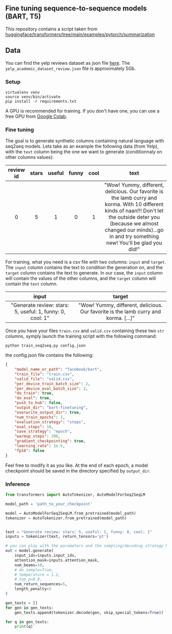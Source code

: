 ## Fine tuning sequence-to-sequence models (BART, T5)

This repository contains a script taken from [huggingface/transformers/tree/main/examples/pytorch/summarization](https://github.com/huggingface/transformers/tree/main/examples/pytorch/summarization)

## Data
You can find the yelp reviews dataset as json file [here](https://www.yelp.com/dataset). The `yelp_academic_dataset_review.json` file is approximately 5Gb.

### Setup

```
virtualenv venv
source venv/bin/activate
pip install -r requirements.txt
```

A GPU is recommended for training. If you don't have one, you can use a free GPU from [Google Colab](https://colab.research.google.com/).

### Fine tuning

The goal is to generate synthetic columns containing natural language with seq2seq models. Lets take as an example the following data (from Yelp), with the `text` column being the one we want to generate (conditionnaly on other columns values):

| review id | stars | useful | funny | cool | text |
|:---:|:---:|:---:|:---:|:---:|:---:|
| 0 | 5 | 1 | 0 | 1 | "Wow! Yummy, different, delicious. Our favorite is the lamb curry and korma. With 10 different kinds of naan!!!  Don't let the outside deter you (because we almost changed our minds)...go in and try something new! You'll be glad you did!"

For training, what you need is a csv file with two columns: `input` and `target`. The `input` column contains the text to condition the generation on, and the `target` column contains the text to generate. In our case, the `input` column will contain the values of the other columns, and the `target` column will contain the `text` column.

|                     input                    	|                               target                              	|
|:--------------------------------------------:	|:-----------------------------------------------------------------:	|
| "Generate review: stars: 5, useful: 1, funny: 0, cool: 1" 	| "Wow! Yummy, different, delicious. Our favorite is the lamb curry and korma. [...]" 	|

Once you have your files `train.csv` and `valid.csv` containing these two `str` columns, symply launch the training script with the following command:

```
python train_seq2seq.py config.json
```

the config.json file contains the following:
``` json
{
    "model_name_or_path": "facebook/bart",
    "train_file": "train.csv",
    "valid_file": "valid.csv",
    "per_device_train_batch_size": 2,
    "per_device_eval_batch_size": 2,
    "do_train": true,
    "do_eval": true,
    "push_to_hub": false,
    "output_dir": "bart-finetuning",
    "overwrite_output_dir": true,
    "num_train_epochs": 2,
    "evaluation_strategy": "steps",
    "eval_steps": 10,
    "save_strategy": "epoch",
    "warmup_steps": 200,
    "gradient_checkpointing": true,
    "learning_rate": 1e-5,
    "fp16": false
}
```

Feel free to modify it as you like. At the end of each epoch, a model checkpoint should be saved in the directory specified by `output_dir`.

### Inference


``` python
from transformers import AutoTokenizer, AutoModelForSeq2SeqLM

model_path = 'path_to_your_checkpoint'

model = AutoModelForSeq2SeqLM.from_pretrained(model_path)
tokenizer = AutoTokenizer.from_pretrained(model_path)


text = "Generate review: stars: 5, useful: 1, funny: 0, cool: 1"
inputs = tokenizer(text, return_tensors='pt')

# you can play with the parameters and the sampling/decoding strategy here
out = model.generate(
    input_ids=inputs.input_ids,
    attention_mask=inputs.attention_mask,
    num_beams=10,
    # do_sample=True,
    # temperature = 1.2,
    # top_p=0.8,
    num_return_sequences=5,
    length_penalty=5
)

gen_texts = []
for gen in gen_texts:
    gen_texts.append(tokenizer.decode(gen, skip_special_tokens=True))

for q in gen_texts:
    print(q)
```
